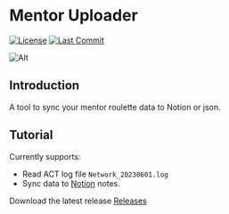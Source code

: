 # Mentor Uploader

[![License](https://img.shields.io/github/license/open-xiv/mentor-uploader)](https://github.com/open-xiv/mentor-uploader/blob/main/LICENSE)
[![Last Commit](https://img.shields.io/github/last-commit/open-xiv/mentor-uploader)](https://github.com/open-xiv/mentor-uploader/commits/main)

![Alt](https://repobeats.axiom.co/api/embed/29e9b12cf9aa2d08d2fb3dfe894cce41a9b36b64.svg "Repobeats analytics image")

## Introduction

A tool to sync your mentor roulette data to Notion or json.

## Tutorial

Currently supports:

- Read ACT log file `Network_20230601.log`
- Sync data to [Notion](https://notion.so) notes.

Download the latest release [Releases](https://github/com/open-xiv/mentor-uploader/releases)
